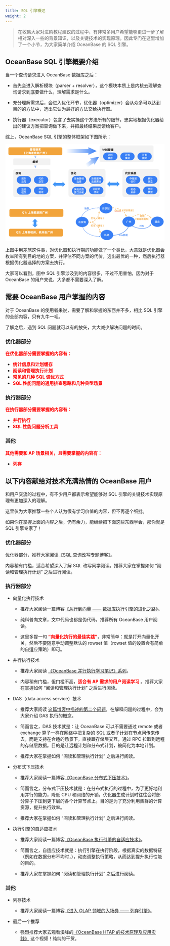 ```yaml
---
title: SQL 引擎概述
weight: 2
---
```


> 在收集大家对进阶教程建议的过程中，有非常多用户希望能够更进一步了解相对深入一些的背景知识，以及关键技术的实现原理。因此专门在这里增加了一个小节，为大家简单介绍 OceanBase 的 SQL 引擎。

## OceanBase SQL 引擎概要介绍
当一个查询请求进入 OceanBase 数据库之后：

- 首先会进入解析模块（parser + resolver），这个模块本质上是内核去理解查询请求到底要做什么，理解需求是什么。

- 充分理解需求后，会进入优化环节，优化器（optimizer）会从众多可以达到目的的方法中，选出它认为最好的方法交给执行器。

- 执行器（executor）包含了去实操这个方法所有的细节，忠实地根据优化器给出的建议方案把查询做下来，并把最终结果反馈给客户。


综上，OceanBase SQL 引擎的整体框架如下图所示：

![image.png](/img/user_manual/operation_and_maintenance/zh-CN/scenario_best_practices/chapter_03_htap/02_background_knowledge/001.png)


上图中用差旅这件事，对优化器和执行期的功能做了一个类比，大意就是优化器会枚举所有到目的地的方案，并评估不同方案的代价，选出最优的一种，然后执行器根据优化器选择的方案去执行。

大家可以看到，图中 SQL 引擎涉及到的内容很多，不过不用害怕，因为对于 OceanBase 的用户来说，大多都不需要深入了解。

## 需要 OceanBase 用户掌握的内容

对于 OceanBase 的使用者来说，需要了解和掌握的东西并不多，相比 SQL 引擎的全部内容，只有九牛一毛。

了解之后，遇到 SQL 问题就可以有的放矢，大大减少解决问题的时间。

### 优化器部分
**<font color="red">在优化器部分需要掌握的内容有：</font>**
- **<font color="red">统计信息和计划缓存</font>**
- **<font color="red">阅读和管理执行计划</font>**
- **<font color="red">常见的几种 SQL 调优方式</font>**
- **<font color="red">SQL 性能问题的通用排查思路和几种典型场景</font>**

### 执行器部分
**<font color="red">在执行器部分需要掌握的内容有：</font>**
- **<font color="red">并行执行</font>**
- **<font color="red">SQL 性能问题分析工具</font>**

### 其他
**<font color="red">其他需要和 AP 场景相关，且需要掌握的内容有：</font>**
- **<font color="red">列存</font>**

## 以下内容献给对技术充满热情的 OceanBase 用户

和用户交流的过程中，有不少用户都表示希望能够对 SQL 引擎的关键技术实现原理有更加深入的理解。

这里仅为大家推荐一些个人认为很有学习价值的内容，但不再逐个细批。

如果你在掌握上面的内容之后，仍有余力，能继续把下面这些东西学会，那你就是 SQL 引擎专家了！



### 优化器部分

优化器部分，推荐大家阅读[《SQL 查询改写专题博客》](https://open.oceanbase.com/blog/10900289)。

内容稍有门槛，适合希望深入了解 SQL 改写同学阅读。推荐大家在掌握如何 “阅读和管理执行计划” 之后进行阅读。


### 执行器部分

- 向量化执行技术

    - 推荐大家阅读一篇博客[《从行到向量 —— 数据库执行引擎的进化之路》](https://open.oceanbase.com/blog/12082655296)。

    - 纯科普向文章，文中代码也都是伪代码，推荐所有 OceanBase 用户阅读。
    
    - 这里多提一句 **<font color="red">“向量化执行的最佳实践”</font>**，非常简单：就是打开向量化开关，然后不要随意手动调整默认的 rowset 值（rowset 值的设置会有简单的自适应策略）即可。


- 并行执行技术

    - 推荐大家阅读 [《OceanBase 并行执行学习笔记》系列](https://open.oceanbase.com/blog/7083583808)。

    - 内容稍有门槛，但门槛不高，**<font color="red">适合有 AP 需求的用户阅读学习</font>** 。推荐大家在掌握如何 “阅读和管理执行计划” 之后进行阅读。

- DAS（data access service）技术
    - 推荐大家阅读 [这篇博客中描述的第二个问题](https://open.oceanbase.com/blog/12134198082#%E7%AC%AC%E4%BA%8C%E4%B8%AA%E9%97%AE%E9%A2%98)，在解释问题的过程中，会为大家介绍 DAS 执行的概念。

    - 简而言之，DAS 技术就是：让 OceanBase 可以不需要通过 remote 或者 exchange 算子一样在网络中把复杂的 SQL 或者子计划在节点间传来传去，而是支持在合适的场景下，直接跟存储层交互，通过 RPC 拉取到远程的存储层数据。目的是让远程计划和分布式计划，被简化为本地计划。

    - 推荐大家在掌握如何 “阅读和管理执行计划” 之后进行阅读。

- 分布式下压技术
    - 推荐大家阅读一篇博客[《OceanBase 分布式下压技术》](https://open.oceanbase.com/blog/5382203648)。

    - 简而言之，分布式下压技术就是：在分布式执行的过程中，为了更好地利用并行的能力，降低 CPU 和网络的开销，优化器生成计划时往往会将部分算子下压到更下层的各个计算节点上。目的是为了充分利用集群的计算资源，提升执行效率。

    - 推荐大家在掌握如何 “阅读和管理执行计划” 之后进行阅读。

- 执行引擎的自适应技术
    - 推荐大家阅读一篇博客[《OceanBase 执行引擎的自适应技术》](https://open.oceanbase.com/blog/5250647552)。

    - 简而言之，自适应技术就是：执行引擎在执行阶段，根据真实的数据特征（例如在数据分布不均时，），动态调整执行策略，从而达到提升执行性能的目的。

    - 推荐大家在掌握如何 “阅读和管理执行计划” 之后进行阅读。



### 其他

- 列存技术
    - 推荐大家阅读一篇博客[《进入 OLAP 领域的入场券 —— 列存引擎》](https://open.oceanbase.com/blog/11547010336)。

- 最后一个推荐
    - 强烈推荐大家去观看溪峰的[《OceanBase HTAP 的技术原理及应用实践》](https://www.oceanbase.com/video/9000963) 这个视频！纯纯的干货。